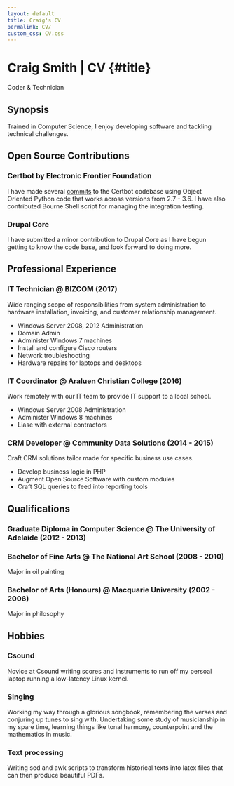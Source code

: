 ```yaml
---
layout: default
title: Craig's CV
permalink: CV/
custom_css: CV.css
---
```


# Craig Smith | CV {#title} 

<div id="roles"><p>Coder & Technician</p></div>

## Synopsis

Trained in Computer Science, I enjoy developing software and tackling technical
challenges.

## Open Source Contributions

### Certbot by Electronic Frontier Foundation

I have made several [commits](https://github.com/certbot/certbot/commits?author=dashaxiong) 
to the Certbot codebase using Object Oriented Python code that works across
versions from 2.7 - 3.6. I have also contributed Bourne Shell script for managing
the integration testing. 

### Drupal Core

I have submitted a minor contribution to Drupal Core as I have begun getting to 
know the code base, and look forward to doing more.

## Professional Experience

### IT Technician @ BIZCOM <span class="year">(2017)</span> 

Wide ranging scope of responsibilities from system administration to hardware
installation, invoicing, and customer relationship management.

- Windows Server 2008, 2012 Administration
- Domain Admin
- Administer Windows 7 machines
- Install and configure Cisco routers
- Network troubleshooting
- Hardware repairs for laptops and desktops

### IT Coordinator @ Araluen Christian College <span class="year">(2016)</span>

Work remotely with our IT team to provide IT support to a local school.

- Windows Server 2008 Administration
- Administer Windows 8 machines
- Liase with external contractors 

### CRM Developer @ Community Data Solutions <span class="year">(2014 - 2015)</span>

Craft CRM solutions tailor made for specific business use cases.

- Develop business logic in PHP
- Augment Open Source Software with custom modules
- Craft SQL queries to feed into reporting tools

## Qualifications

### Graduate Diploma in Computer Science @ The University of Adelaide <span class="year">(2012 - 2013)</span>

### Bachelor of Fine Arts @ The National Art School <span class="year">(2008 - 2010)</span>
Major in oil painting

### Bachelor of Arts (Honours) @ Macquarie University <span class="year">(2002 - 2006)</span>
Major in philosophy

## Hobbies

### Csound

Novice at Csound writing scores and instruments to run off my persoal laptop 
running a low-latency Linux kernel.

### Singing

Working my way through a glorious songbook, remembering the verses and conjuring
up tunes to sing with. Undertaking some study of musicianship in my spare time, 
learning things like tonal harmony, counterpoint and the mathematics in music.

### Text processing

Writing sed and awk scripts to transform historical texts into latex files that can then
produce beautiful PDFs.
